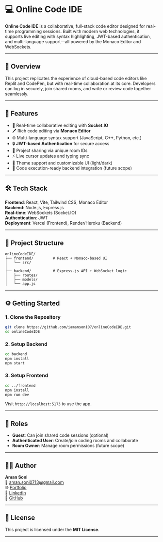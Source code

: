 
# 💻 Online Code IDE

**Online Code IDE** is a collaborative, full-stack code editor designed for real-time programming sessions. Built with modern web technologies, it supports live editing with syntax highlighting, JWT-based authentication, and multi-language support—all powered by the Monaco Editor and WebSockets.

---

## 🚀 Overview

This project replicates the experience of cloud-based code editors like Replit and CodePen, but with real-time collaboration at its core. Developers can log in securely, join shared rooms, and write or review code together seamlessly.

---

## 🌟 Features

- 🧠 Real-time collaborative editing with **Socket.IO**
- 🖊️ Rich code editing via **Monaco Editor**
- 🌐 Multi-language syntax support (JavaScript, C++, Python, etc.)
- 🔒 **JWT-based Authentication** for secure access
- 📂 Project sharing via unique room IDs
- ⚡ Live cursor updates and typing sync
- 🎨 Theme support and customizable UI (light/dark)
- 🧪 Code execution-ready backend integration (future scope)

---

## 🛠️ Tech Stack

**Frontend**: React, Vite, Tailwind CSS, Monaco Editor  
**Backend**: Node.js, Express.js  
**Real-time**: WebSockets (Socket.IO)  
**Authentication**: JWT  
**Deployment**: Vercel (Frontend), Render/Heroku (Backend)

---

## 📁 Project Structure

```
onlineCodeIDE/
├── frontend/         # React + Monaco-based UI
│   └── src/
│
├── backend/          # Express.js API + WebSocket logic
│   ├── routes/
│   ├── models/
│   └── app.js
```

---

## ⚙️ Getting Started

### 1. Clone the Repository

```bash
git clone https://github.com/iamansoni07/onlineCodeIDE.git
cd onlineCodeIDE
```

### 2. Setup Backend

```bash
cd backend
npm install
npm start
```

### 3. Setup Frontend

```bash
cd ../frontend
npm install
npm run dev
```

Visit `http://localhost:5173` to use the app.

---

## 🧪 Roles

- **Guest**: Can join shared code sessions (optional)
- **Authenticated User**: Create/join coding rooms and collaborate
- **Room Owner**: Manage room permissions (future scope)

---

## 👨‍💻 Author

**Aman Soni**  
📧 [aman.soni0713@gmail.com](mailto:aman.soni0713@gmail.com)  
🌐 [Portfolio](https://amansonidev.netlify.app)  
💼 [LinkedIn](https://www.linkedin.com/in/amansoni0713/)  
🐙 [GitHub](https://github.com/iamansoni07)

---

## 📄 License

This project is licensed under the **MIT License**.

---
